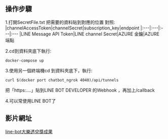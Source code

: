 ## 操作步驟

1.打開SecretFile.txt
把需要的資料貼到對應的位置
對照:
|channelAccessToken|channelSecret|subscription_key|endpoint
|:---|:---|:---|:---
|LINE Message API Token|LINE channel Secret|AZURE 金鑰|AZURE 端點

2.cd到資料夾底下執行:
```
docker-compose up
``` 
3.使用另一個終端機cd 到資料夾底下，執行:
```
curl $(docker port chatbot_ngrok 4040)/api/tunnels
```
把「https:....」貼到LINE BOT DEVELOPER 的Webhook ，再加上/callback

4.可以常使用LINE BOT了


## 影片網址
[line-bot大樂透兌獎成果](https://www.youtube.com/watch?v=mA5YPS0AZfY)

